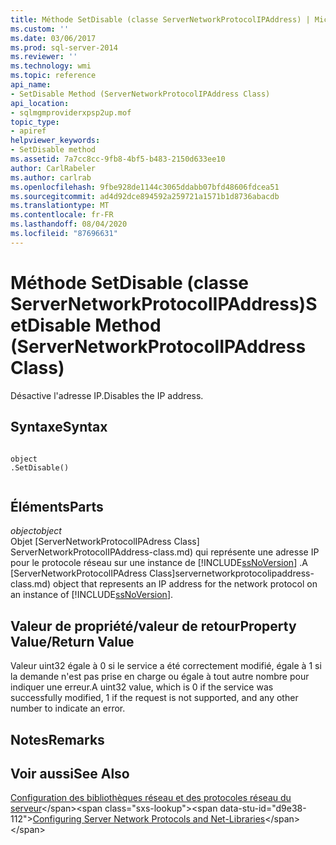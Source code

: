 ```yaml
---
title: Méthode SetDisable (classe ServerNetworkProtocolIPAddress) | Microsoft Docs
ms.custom: ''
ms.date: 03/06/2017
ms.prod: sql-server-2014
ms.reviewer: ''
ms.technology: wmi
ms.topic: reference
api_name:
- SetDisable Method (ServerNetworkProtocolIPAddress Class)
api_location:
- sqlmgmproviderxpsp2up.mof
topic_type:
- apiref
helpviewer_keywords:
- SetDisable method
ms.assetid: 7a7cc8cc-9fb8-4bf5-b483-2150d633ee10
author: CarlRabeler
ms.author: carlrab
ms.openlocfilehash: 9fbe928de1144c3065ddabb07bfd48606fdcea51
ms.sourcegitcommit: ad4d92dce894592a259721a1571b1d8736abacdb
ms.translationtype: MT
ms.contentlocale: fr-FR
ms.lasthandoff: 08/04/2020
ms.locfileid: "87696631"
---
```

# <a name="setdisable-method-servernetworkprotocolipaddress-class"></a><span data-ttu-id="d9e38-102">Méthode SetDisable (classe ServerNetworkProtocolIPAddress)</span><span class="sxs-lookup"><span data-stu-id="d9e38-102">SetDisable Method (ServerNetworkProtocolIPAddress Class)</span></span>
  <span data-ttu-id="d9e38-103">Désactive l'adresse IP.</span><span class="sxs-lookup"><span data-stu-id="d9e38-103">Disables the IP address.</span></span>  
  
## <a name="syntax"></a><span data-ttu-id="d9e38-104">Syntaxe</span><span class="sxs-lookup"><span data-stu-id="d9e38-104">Syntax</span></span>  
  
```  
  
object  
.SetDisable()  
  
```  
  
## <a name="parts"></a><span data-ttu-id="d9e38-105">Éléments</span><span class="sxs-lookup"><span data-stu-id="d9e38-105">Parts</span></span>  
 <span data-ttu-id="d9e38-106">*object*</span><span class="sxs-lookup"><span data-stu-id="d9e38-106">*object*</span></span>  
 <span data-ttu-id="d9e38-107">Objet [ServerNetworkProtocolIPAdress Class] ServerNetworkProtocolIPAddress-class.md) qui représente une adresse IP pour le protocole réseau sur une instance de [!INCLUDE[ssNoVersion](../../../includes/ssnoversion-md.md)] .</span><span class="sxs-lookup"><span data-stu-id="d9e38-107">A [ServerNetworkProtocolIPAdress Class]servernetworkprotocolipaddress-class.md) object that represents an IP address for the network protocol on an instance of [!INCLUDE[ssNoVersion](../../../includes/ssnoversion-md.md)].</span></span>  
  
## <a name="property-valuereturn-value"></a><span data-ttu-id="d9e38-108">Valeur de propriété/valeur de retour</span><span class="sxs-lookup"><span data-stu-id="d9e38-108">Property Value/Return Value</span></span>  
 <span data-ttu-id="d9e38-109">Valeur uint32 égale à 0 si le service a été correctement modifié, égale à 1 si la demande n'est pas prise en charge ou égale à tout autre nombre pour indiquer une erreur.</span><span class="sxs-lookup"><span data-stu-id="d9e38-109">A uint32 value, which is 0 if the service was successfully modified, 1 if the request is not supported, and any other number to indicate an error.</span></span>  
  
## <a name="remarks"></a><span data-ttu-id="d9e38-110">Notes</span><span class="sxs-lookup"><span data-stu-id="d9e38-110">Remarks</span></span>  
  
## <a name="see-also"></a><span data-ttu-id="d9e38-111">Voir aussi</span><span class="sxs-lookup"><span data-stu-id="d9e38-111">See Also</span></span>  
 <span data-ttu-id="d9e38-112">[Configuration des bibliothèques réseau et des protocoles réseau du serveur](https://msdn.microsoft.com/library/ms177485\(v=sql.100\).aspx)</span><span class="sxs-lookup"><span data-stu-id="d9e38-112">[Configuring Server Network Protocols and Net-Libraries](https://msdn.microsoft.com/library/ms177485\(v=sql.100\).aspx)</span></span>  
  
  
